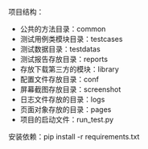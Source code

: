 项目结构：
- 公共的方法目录：common
- 测试用例类模块目录：testcases
- 测试数据目录：testdatas
- 测试报告存放目录：reports
- 存放下载第三方的模块：library
- 配置文件存放目录：conf
- 屏幕截图存放目录：screenshot
- 日志文件存放的目录：logs
- 页面对象存放的目录：pages
- 项目的启动文件：run_test.py


安装依赖：pip install -r requirements.txt

